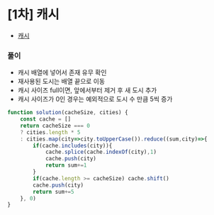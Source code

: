 
# [1차] 캐시
  - [캐시](https://programmers.co.kr/learn/courses/30/lessons/17680)



### 풀이
  - 캐시 배열에 넣어서 존재 유무 확인
  - 재사용된 도시는 배열 끝으로 이동
  - 캐시 사이즈 full이면, 앞에서부터 제거 후 새 도시 추가
  - 캐시 사이즈가 0인 경우는 예외적으로 도시 수 만큼 5씩 증가

```javascript
function solution(cacheSize, cities) {
    const cache = []
    return cacheSize === 0 
    ? cities.length * 5
    : cities.map(city=>city.toUpperCase()).reduce((sum,city)=>{
        if(cache.includes(city)){
            cache.splice(cache.indexOf(city),1)
            cache.push(city)
            return sum+=1
        }
        if(cache.length >= cacheSize) cache.shift()
        cache.push(city)
        return sum+=5
    }, 0)
}
```